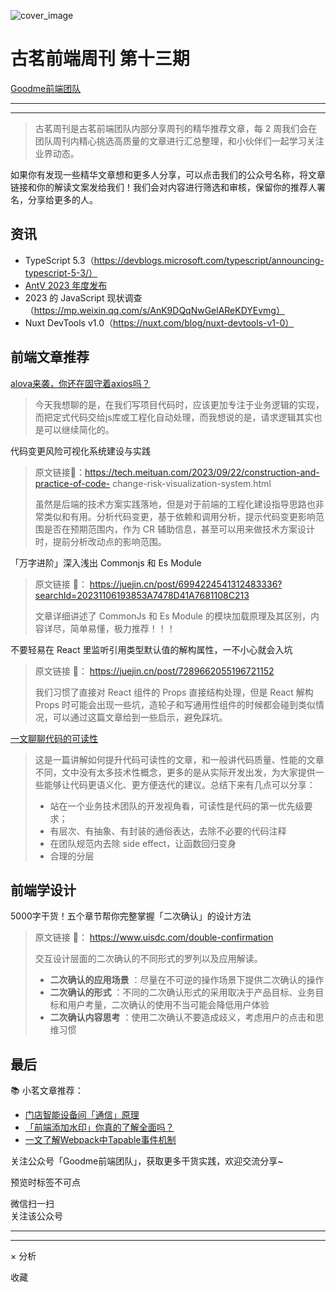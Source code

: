 ![cover_image](https://mmbiz.qpic.cn/sz_mmbiz_jpg/TpB2QHJbiaicF39ic26VQeFibRUQHqxoBMl2X0oPVduEicjL0yW32EK4TdE1n2jibztD1GDMfoETWv0rVMicPkVialxD7g/0?wx_fmt=jpeg)

#  古茗前端周刊 第十三期

[ Goodme前端团队 ](javascript:void\(0\);)

__ _ _ _ _

* * *

> 古茗周刊是古茗前端团队内部分享周刊的精华推荐文章，每 2 周我们会在团队周刊内精心挑选高质量的文章进行汇总整理，和小伙伴们一起学习关注业界动态。

如果你有发现一些精华文章想和更多人分享，可以点击我们的公众号名称，将文章链接和你的解读文案发给我们！我们会对内容进行筛选和审核，保留你的推荐人署名，分享给更多的人。

##  资讯

  * TypeScript 5.3（https://devblogs.microsoft.com/typescript/announcing-typescript-5-3/） 
  * [ AntV 2023 年度发布 ](https://mp.weixin.qq.com/s?__biz=Mzg3NTU4OTc3OA==&mid=2247491450&idx=1&sn=01ab663b581601baab72304997b43b13&scene=21#wechat_redirect)
  * 2023 的 JavaScript 现状调查（https://mp.weixin.qq.com/s/AnK9DQqNwGelAReKDYEvmg） 
  * Nuxt DevTools v1.0（https://nuxt.com/blog/nuxt-devtools-v1-0） 

##  前端文章推荐

[ alova来袭，你还在固守着axios吗？
](https://mp.weixin.qq.com/s?__biz=MzU2NjU3Nzg2Mg==&mid=2247506270&idx=2&sn=592c001a5dc04809f1250415412ba3f8&scene=21#wechat_redirect)

> 今天我想聊的是，在我们写项目代码时，应该更加专注于业务逻辑的实现，而把定式代码交给js库或工程化自动处理，而我想说的是，请求逻辑其实也是可以继续简化的。

代码变更风险可视化系统建设与实践

> 原文链接🔗：https://tech.meituan.com/2023/09/22/construction-and-practice-of-code-
> change-risk-visualization-system.html
>
>
> 虽然是后端的技术方案实践落地，但是对于前端的工程化建设指导思路也非常类似和有用。分析代码变更，基于依赖和调用分析，提示代码变更影响范围是否在预期范围内，作为
> CR 辅助信息，甚至可以用来做技术方案设计时，提前分析改动点的影响范围。

「万字进阶」深入浅出 Commonjs 和 Es Module

> 原文链接  🔗：
> https://juejin.cn/post/6994224541312483336?searchId=20231106193853A7478D41A7681108C213
>
> 文章详细讲述了 CommonJs 和 Es Module 的模块加载原理及其区别，内容详尽，简单易懂，极力推荐！！！

不要轻易在 React 里监听引用类型默认值的解构属性，一不小心就会入坑

> 原文链接  🔗：  https://juejin.cn/post/7289662055196721152
>
> 我们习惯了直接对 React 组件的 Props 直接结构处理，但是 React 解构 Props
> 时可能会出现一些坑，造轮子和写通用性组件的时候都会碰到类似情况，可以通过这篇文章给到一些启示，避免踩坑。

[ 一文聊聊代码的可读性
](https://mp.weixin.qq.com/s?__biz=MzIzOTU0NTQ0MA==&mid=2247535795&idx=1&sn=800ee147be41f4b0fa5e416a55a2cb05&scene=21#wechat_redirect)

>
> 这是一篇讲解如何提升代码可读性的文章，和一般讲代码质量、性能的文章不同，文中没有太多技术性概念，更多的是从实际开发出发，为大家提供一些能够让代码更语义化、更方便迭代的建议。总结下来有几点可以分享：
>
>   * 站在一个业务技术团队的开发视角看，可读性是代码的第一优先级要求；
>   * 有层次、有抽象、有封装的通俗表达，去除不必要的代码注释
>   * 在团队规范内去除 side effect，让函数回归变身
>   * 合理的分层
>

  

  

  

##  前端学设计

5000字干货！五个章节帮你完整掌握「二次确认」的设计方法

> 原文链接  🔗：  https://www.uisdc.com/double-confirmation
>
> 交互设计层面的二次确认的不同形式的罗列以及应用解读。
>
>   * **二次确认的应用场景** ：尽量在不可逆的操作场景下提供二次确认的操作
>   * **二次确认的形式** ：不同的二次确认形式的采用取决于产品目标、业务目标和用户考量，二次确认的使用不当可能会降低用户体验
>   * **二次确认内容思考** ：使用二次确认不要造成歧义，考虑用户的点击和思维习惯
>

##  最后

📚 小茗文章推荐：

  * [ 门店智能设备间「通信」原理 ](https://mp.weixin.qq.com/s?__biz=Mzg4OTkwMTY3Mg==&mid=2247484777&idx=1&sn=d0819dfd5cc0670ff9c7825c18e53bf6&chksm=cfe5826ef8920b7852521aa69eaa2b9404440cd796884267a7e22a679038e0888719f5f953d0&token=2034975523&lang=zh_CN&scene=21#wechat_redirect)
  * [ 「前端添加水印」你真的了解全面吗？ ](https://mp.weixin.qq.com/s?__biz=Mzg4OTkwMTY3Mg==&mid=2247484734&idx=1&sn=cb2d92f53f2051a3171da52918c36fe6&chksm=cfe58239f8920b2fcb2cce8294896c5346828d96c54da9111fb89dd2c16f2b548eee35872b09&token=2034975523&lang=zh_CN&scene=21#wechat_redirect)
  * [ 一文了解Webpack中Tapable事件机制 ](https://mp.weixin.qq.com/s?__biz=Mzg4OTkwMTY3Mg==&mid=2247484670&idx=1&sn=28c8ad10f9e442145b109c13172ee647&chksm=cfe583f9f8920aef479cf3579345af5ee5010222e2246bc986546c6cc0affa54750ad2d762bd&token=2034975523&lang=zh_CN&scene=21#wechat_redirect)

关注公众号「Goodme前端团队」，获取更多干货实践，欢迎交流分享~

  

预览时标签不可点

微信扫一扫  
关注该公众号





****



****



×  分析

  收藏

